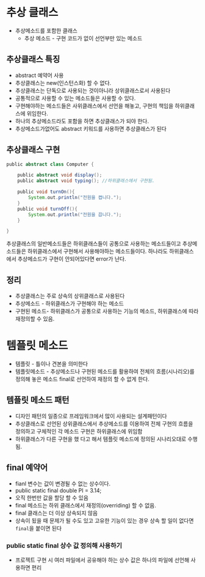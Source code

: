 # 추상 클래스
* 추상메소드를 포함한 클래스
   * 추상 메소드 - 구현 코드가 없이 선언부만 있는 메소드

## 추상클래스 특징
* abstract 예약어 사용
* 추상클래스는 new(인스턴스화) 할 수 없다.
* 추상클래스는 단독으로 사용되는 것이아니라 상위클래스로서 사용된다
* 공통적으로 사용할 수 있는 메소드들은 사용할 수 있다.
* 구현해야하는 메소드들은 사위클래스에서 선언을 해놓고,
구현의 책임을 하위클래스에 위임한다.
* 하나의 추상메소드라도 포함을 하면 추상클래스가 되야 한다.
* 추상메소드가없어도 abstract 키워드를 사용하면 추상클래스가 된다

## 추상클래스 구현
```groovy
public abstract class Computer {

    public abstract void display();
    public abstract void typing(); //하위클래스에서 구현됨.

    public void turnOn(){
        System.out.println("전원을 켭니다.");
    }
    public void turnOff(){
        System.out.println("전원을 끕니다.");
    }

}
```
추상클래스의 일반메소드들은 하위클래스들이 공통으로 사용하는 메소드들이고
추상메소드들은 하위클래스에서 구현해서 사용해야하는 메소드들이다.
하나라도 하위클래스에서 추상메소드가 구현이 안되어있다면 error가 난다.

## 정리
* 추상클래스는 주로 상속의 상위클래스로 사용된다
* 추상메소드 - 하위클래스가 구현해야 하는 메소드
* 구현된 메소드- 하위클래스가 공통으로 사용하는 기능의 메소드, 하위클래스에 따라 재정의할 수 있음.

# 템플릿 메소드
* 템플릿 - 틀이나 견본을 의미한다
* 템플릿메소드 - 추상메소드나 구현된 메소드를 활용하여 전체의 흐름(시나리오)를 정의해 놓은 메소드
final로 선언하여 재정의 할 수 없게 한다.

## 템플릿 메소드 패턴
* 디자인 패턴의 일종으로 프레임워크에서 많이 사용되는 설계패턴이다
* 추상클래스로 선언된 상위클래스에서 추상메소드를 이용하여 전체 구현의 흐름을 정의하고
구체적인 각 메소드 구현은 하위클래스에 위임함 
* 하위클래스가 다른 구현을 했 다고 해서 템플릿 메소드에 정의된 시나리오대로 수행됨.

## final 예약어
* fianl 변수는 값이 변경될 수 없는 상수이다.
* public static final double PI = 3.14;
* 오직 한번만 값을 할당 할 수 있음
* final 메소드는 하위 클래스에서 재정의(overriding) 할 수 없음.
* final 클래스는 더 이상 상속되지 않음
* 상속이 됬을 때 문제가 될 수도 있고 고유한 기능이 있는 경우 상속 할 일이 없다면 `final`을 붙이면 된다
### public static final 상수 값 정의해 사용하기
* 프로젝트 구현 시 여러 파일에서 공유해야 하는 상수 값은 하나의 파일에 선언해 사용하면 편리
